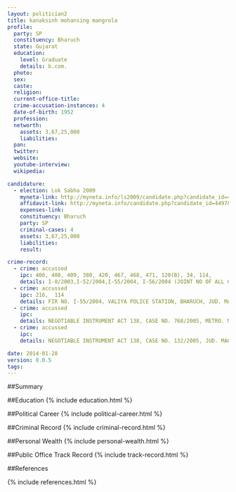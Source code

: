 ```yaml
---
layout: politician2
title: kanaksinh mohansing mangrola
profile: 
  party: SP
  constituency: Bharuch
  state: Gujarat
  education: 
    level: Graduate
    details: b.com.
  photo: 
  sex: 
  caste: 
  religion: 
  current-office-title: 
  crime-accusation-instances: 4
  date-of-birth: 1952
  profession: 
  networth: 
    assets: 3,67,25,000
    liabilities: 
  pan: 
  twitter: 
  website: 
  youtube-interview: 
  wikipedia: 

candidature: 
  - election: Lok Sabha 2009
    myneta-link: http://myneta.info/ls2009/candidate.php?candidate_id=4497
    affidavit-link: http://myneta.info/candidate.php?candidate_id=4497&scan=original
    expenses-link: 
    constituency: Bharuch 
    party: SP
    criminal-cases: 4
    assets: 3,67,25,000
    liabilities: 
    result:  

crime-record: 
  - crime: accussed
    ipc: 406, 408, 409, 380, 420, 467, 468, 471, 120(B), 34, 114,
    details: I-8/2003,I-52/2004,I-55/2004, I-56/2004 (JOINT NO OF ALL CASE 1887/2003). STAY GIVEN BY GUJARAT HIGH COURT 
  - crime: accussed
    ipc: 216,  114
    details: FIR NO. I-55/2004, VALIYA POLICE STATION, BHARUCH, JUD. MAG., VALIYA, CASE NO. 1517/2004, 02/09/2008 
  - crime: accussed
    ipc: 
    details: NEGOTIABLE INSTRUMENT ACT 138, CASE NO. 768/2005, METRO. MAG. DELHI. 
  - crime: accussed
    ipc: 
    details: NEGOTIABLE INSTRUMENT ACT 138, CASE NO. 132/2005, JUD. MAG. F.C., AMRITSAR 

date: 2014-01-28
version: 0.0.5
tags: 
---
```

##Summary


##Education
{% include education.html %}


##Political Career
{% include political-career.html %}


##Criminal Record
{% include criminal-record.html %}


##Personal Wealth
{% include personal-wealth.html %}


##Public Office Track Record
{% include track-record.html %}


##References


{% include references.html %}